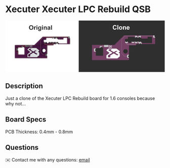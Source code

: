 # Xecuter Xecuter LPC Rebuild QSB

<img src="/images/clone.jpg">

## Description

Just a clone of the Xecuter LPC Rebuild board for 1.6 consoles because why not...

## Board Specs

PCB Thickness: 0.4mm - 0.8mm

## Questions
✉️ Contact me with any questions: [email](mailto:support@themodshop.co)<br />